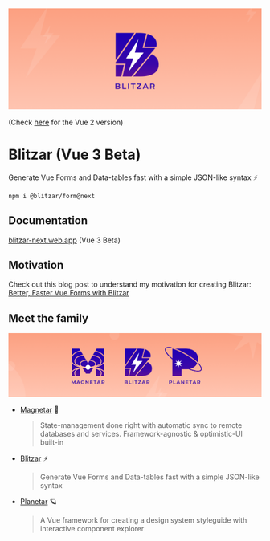 ![hero](media/blitzar-hero.png?raw=true)

(Check [here](https://github.com/CyCraft/blitzar/tree/production) for the Vue 2 version)

# Blitzar (Vue 3 Beta)

Generate Vue Forms and Data-tables fast with a simple JSON-like syntax ⚡️

```
npm i @blitzar/form@next
```

## Documentation

[blitzar-next.web.app](https://blitzar-next.web.app) (Vue 3 Beta)

## Motivation

Check out this blog post to understand my motivation for creating Blitzar:
[Better, Faster Vue Forms with Blitzar](https://lucaban.medium.com/better-faster-vue-forms-with-blitzar-a0d71258a3bb)

## Meet the family

![](media/familar-hero.png?raw=true)

- [Magnetar](https://github.com/cycraft/magnetar) 🌟
  > State-management done right with automatic sync to remote databases and services. Framework-agnostic & optimistic-UI built-in
- [Blitzar](https://github.com/cycraft/blitzar) ⚡️
  > Generate Vue Forms and Data-tables fast with a simple JSON-like syntax
- [Planetar](https://github.com/cycraft/planetar) 🪐
  > A Vue framework for creating a design system styleguide with interactive component explorer
